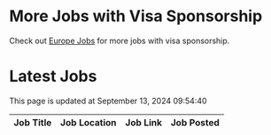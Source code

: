 # More Jobs with Visa Sponsorship

Check out [Europe Jobs](https://github.com/sureshparimi/europejobs#latest-jobs) for more jobs with visa sponsorship.

# Latest Jobs

This page is updated at September 13, 2024 09:54:40

| Job Title | Job Location | Job Link | Job Posted |
| --- | --- | --- | --- |

